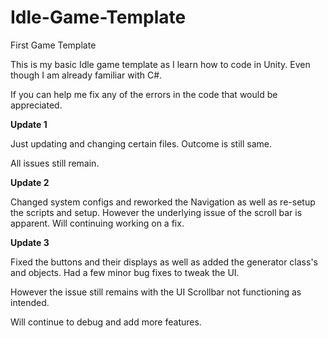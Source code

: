 # Idle-Game-Template
First Game Template


This is my basic Idle game template as I learn how to code in Unity. 
Even though I am already familiar with C#.

If you can help me fix any of the errors in the code that would be appreciated. 

**Update 1**

Just updating and changing certain files. Outcome is still same.

All issues still remain.

**Update 2**

Changed system configs and reworked the Navigation as well as re-setup the scripts and setup.  However the underlying issue of the scroll bar is apparent. Will continuing working on a fix.

**Update 3**

Fixed the buttons and their displays as well as added the generator class's and objects. Had a few minor bug fixes to tweak the UI.

However the issue still remains with the UI Scrollbar not functioning as intended.

Will continue to debug and add more features.
